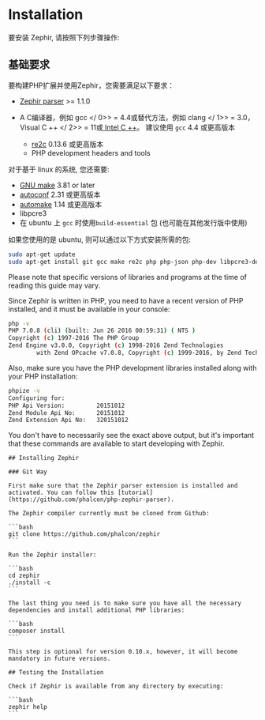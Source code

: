 # Installation

要安装 Zephir, 请按照下列步骤操作:

<a name='prerequisites'></a>

## 基础要求

要构建PHP扩展并使用Zephir，您需要满足以下要求：

* [Zephir parser](https://github.com/phalcon/php-zephir-parser) >= 1.1.0
* A C编译器，例如 gcc </ 0>> = 4.4或替代方法，例如 clang </ 1>> = 3.0， Visual C ++ </ 2>> = 11或[ Intel C ++](https://software.intel.com/en-us/c-compilers)。 建议使用 `gcc` 4.4 或更高版本</li> 
    
    * [re2c](http://re2c.org/) 0.13.6 或更高版本
    * PHP development headers and tools</ul> 
    
    对于基于 linux 的系统, 您还需要:
    
    * [GNU make](https://www.gnu.org/software/make/) 3.81 or later
    * [autoconf](https://www.gnu.org/software/autoconf/autoconf.html) 2.31 或更高版本
    * [automake](https://www.gnu.org/software/automake/) 1.14 或更高版本
    * libpcre3
    * 在 ubuntu 上 `gcc` 时使用`build-essential` 包 (也可能在其他发行版中使用)
    
    如果您使用的是 ubuntu, 则可以通过以下方式安装所需的包:
    
    ```bash
    sudo apt-get update
    sudo apt-get install git gcc make re2c php php-json php-dev libpcre3-dev build-essential
    ```
    
    Please note that specific versions of libraries and programs at the time of reading this guide may vary.
    
    Since Zephir is written in PHP, you need to have a recent version of PHP installed, and it must be available in your console:
    
    ```bash
    php -v
    PHP 7.0.8 (cli) (built: Jun 26 2016 00:59:31) ( NTS )
    Copyright (c) 1997-2016 The PHP Group
    Zend Engine v3.0.0, Copyright (c) 1998-2016 Zend Technologies
            with Zend OPcache v7.0.8, Copyright (c) 1999-2016, by Zend Technologies
    ```
    
    Also, make sure you have the PHP development libraries installed along with your PHP installation:
    
    ```bash
    phpize -v
    Configuring for:
    PHP Api Version:         20151012
    Zend Module Api No:      20151012
    Zend Extension Api No:   320151012
    ```
    
    You don't have to necessarily see the exact above output, but it's important that these commands are available to start developing with Zephir.
    
    

<a name='installing-zephir'></a>

    
    ## Installing Zephir
    
    

<a name='git-way'></a>

    
    ### Git Way
    
    First make sure that the Zephir parser extension is installed and activated. You can follow this [tutorial](https://github.com/phalcon/php-zephir-parser).
    
    The Zephir compiler currently must be cloned from Github:
    
    ```bash
    git clone https://github.com/phalcon/zephir
    ```
    
    Run the Zephir installer:
    
    ```bash
    cd zephir
    ./install -c
    ```
    
    The last thing you need is to make sure you have all the necessary dependencies and install additional PHP libraries:
    
    ```bash
    composer install
    ```
    
    This step is optional for version 0.10.x, however, it will become mandatory in future versions.
    
    

<a name='testing-the-installation'></a>

    
    ## Testing the Installation
    
    Check if Zephir is available from any directory by executing:
    
    ```bash
    zephir help
    ```